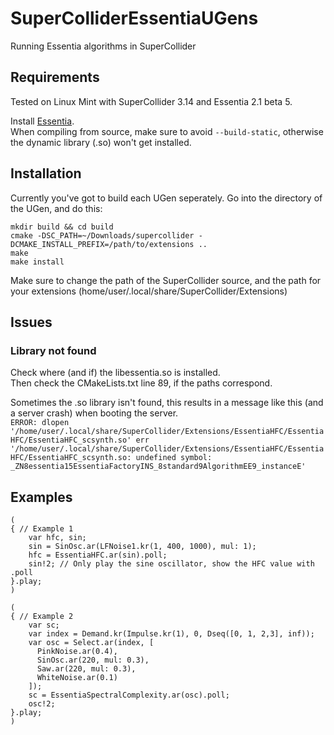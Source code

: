 # SuperColliderEssentiaUGens
Running Essentia algorithms in SuperCollider

## Requirements
Tested on Linux Mint with SuperCollider 3.14 and Essentia 2.1 beta 5.

Install [Essentia](https://github.com/MTG/essentia).  
When compiling from source, make sure to avoid `--build-static`, otherwise the dynamic library (.so) won't get installed.  

## Installation
Currently you've got to build each UGen seperately. Go into the directory of the UGen, and do this:  
~~~
mkdir build && cd build
cmake -DSC_PATH=~/Downloads/supercollider -DCMAKE_INSTALL_PREFIX=/path/to/extensions ..
make
make install
~~~
Make sure to change the path of the SuperCollider source, and the path for your extensions (home/user/.local/share/SuperCollider/Extensions) 

## Issues
### Library not found
Check where (and if) the libessentia.so is installed.  
Then check the CMakeLists.txt line 89, if the paths correspond.  

Sometimes the .so library isn't found, this results in a message like this (and a server crash) when booting the server.  
`ERROR: dlopen '/home/user/.local/share/SuperCollider/Extensions/EssentiaHFC/EssentiaHFC/EssentiaHFC_scsynth.so' err '/home/user/.local/share/SuperCollider/Extensions/EssentiaHFC/EssentiaHFC/EssentiaHFC_scsynth.so: undefined symbol: _ZN8essentia15EssentiaFactoryINS_8standard9AlgorithmEE9_instanceE'`

## Examples
~~~
(
{ // Example 1
	var hfc, sin;
	sin = SinOsc.ar(LFNoise1.kr(1, 400, 1000), mul: 1);
	hfc = EssentiaHFC.ar(sin).poll;
	sin!2; // Only play the sine oscillator, show the HFC value with .poll
}.play;
)

(
{ // Example 2
    var sc; 
    var index = Demand.kr(Impulse.kr(1), 0, Dseq([0, 1, 2,3], inf));
    var osc = Select.ar(index, [
      PinkNoise.ar(0.4),
      SinOsc.ar(220, mul: 0.3),
      Saw.ar(220, mul: 0.3),
      WhiteNoise.ar(0.1)
    ]);
    sc = EssentiaSpectralComplexity.ar(osc).poll;
    osc!2;
}.play;
)
~~~
